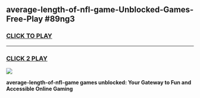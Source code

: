 
## average-length-of-nfl-game-Unblocked-Games-Free-Play #89ng3
<h3>
<a href="https://us.freeplayer.one?title=average-length-of-nfl-game&ref=9M">CLICK TO PLAY</a></h3>
<hr>

<h3>
<a href="https://us.freeplayer.one?title=average-length-of-nfl-game&ref=9M">CLICK 2 PLAY</a>
  
</h3>

<a href="https://us.freeplayer.one?title=average-length-of-nfl-game&ref=9M"><img src="https://clearcache.store/games.png"></a>


**average-length-of-nfl-game games unblocked: Your Gateway to Fun and Accessible Online Gaming**
